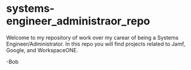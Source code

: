 # systems-engineer_administraor_repo

Welcome to my repository of work over my carear of being a Systems Engineer/Administrator. In this repo you will find projects related to Jamf, Google, and WorkspaceONE.

-Bob
